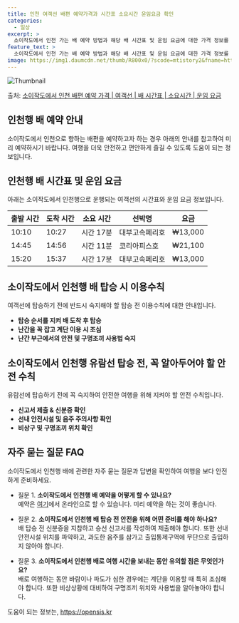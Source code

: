 ```yaml
---
title: 인천 여객선 배편 예약가격과 시간표 소요시간 운임요금 확인
categories:
  - 일상
excerpt: >
  소이작도에서 인천 가는 배 예약 방법과 해당 배 시간표 및 운임 요금에 대한 가격 정보를 안내 드리겠습니다. 안전하고 재밋는 인천행 여행을 위해 아래 정보 참고하시기 바랍니다. 인천행 배편 예약하기 👈 클릭소이작도에서 인천행 배 시간표출발 시간도착 시간소요 시간선박명요금10:1010:270시간 17분대부고속페리호13,000원14:4514:560시간 11분코리아피스호21,100원15:2015:370시간 17분대부고속페리호13,000원인천행 배편 예약하기 👈 클릭소이작도에서 인천행 여객선 탑승 시 이용수칙소이작도에서 인천행 배 출항시간을 확인한 후 충분한 여유시간을 가지고 탑승해야 합니다. 중요한 내용탑승 순서를 지키며 배가 도착하고 나서 탑승해야 합니다.계단을 이용할 때 난간을 꼭 잡고 바람이 강할 때는 ..
feature_text: >
  소이작도에서 인천 가는 배 예약 방법과 해당 배 시간표 및 운임 요금에 대한 가격 정보를 안내 드리겠습니다. 안전하고 재밋는 인천행 여행을 위해 아래 정보 참고하시기 바랍니다. 인천행 배편 예약하기 👈 클릭소이작도에서 인천행 배 시간표출발 시간도착 시간소요 시간선박명요금10:1010:270시간 17분대부고속페리호13,000원14:4514:560시간 11분코리아피스호21,100원15:2015:370시간 17분대부고속페리호13,000원인천행 배편 예약하기 👈 클릭소이작도에서 인천행 여객선 탑승 시 이용수칙소이작도에서 인천행 배 출항시간을 확인한 후 충분한 여유시간을 가지고 탑승해야 합니다. 중요한 내용탑승 순서를 지키며 배가 도착하고 나서 탑승해야 합니다.계단을 이용할 때 난간을 꼭 잡고 바람이 강할 때는 ..
image: https://img1.daumcdn.net/thumb/R800x0/?scode=mtistory2&fname=https%3A%2F%2Fblog.kakaocdn.net%2Fdn%2FKTllL%2FbtsHCcdCwQ3%2F3QqrIveaU5FXzyTmJuOba1%2Fimg.webp
---
```


![Thumbnail](https://img1.daumcdn.net/thumb/R800x0/?scode=mtistory2&fname=https%3A%2F%2Fblog.kakaocdn.net%2Fdn%2FKTllL%2FbtsHCcdCwQ3%2F3QqrIveaU5FXzyTmJuOba1%2Fimg.webp)

<p>출처: <a href="https://opensis.kr/entry/%EC%86%8C%EC%9D%B4%EC%9E%91%EB%8F%84%EC%97%90%EC%84%9C-%EC%9D%B8%EC%B2%9C-%EB%B0%B0%ED%8E%B8-%EC%98%88%EC%95%BD-%EA%B0%80%EA%B2%A9-%EC%97%AC%EA%B0%9D%EC%84%A0-%EB%B0%B0-%EC%8B%9C%EA%B0%84%ED%91%9C-%EC%86%8C%EC%9A%94%EC%8B%9C%EA%B0%84-%EC%9A%B4%EC%9E%84-%EC%9A%94%EA%B8%88" rel="dofollow">소이작도에서 인천 배편 예약 가격 | 여객선 | 배 시간표 | 소요시간 | 운임 요금</a> </p>

## 인천행 배 예약 안내

소이작도에서 인천으로 향하는 배편을 예약하고자 하는 경우 아래의 안내를 참고하여 미리 예약하시기 바랍니다. 여행을 더욱 안전하고 편안하게
즐길 수 있도록 도움이 되는 정보입니다.

## **인천행 배 시간표 및 운임 요금**

아래는 소이작도에서 인천행으로 운행되는 여객선의 시간표와 운임 요금 정보입니다.

출발 시간 | 도착 시간 | 소요 시간 | 선박명 | 요금  
---|---|---|---|---  
10:10 | 10:27 | 시간 17분 | 대부고속페리호 | ₩13,000  
14:45 | 14:56 | 시간 11분 | 코리아피스호 | ₩21,100  
15:20 | 15:37 | 시간 17분 | 대부고속페리호 | ₩13,000  
  
## **소이작도에서 인천행 배 탑승 시 이용수칙**

여객선에 탑승하기 전에 반드시 숙지해야 할 탑승 전 이용수칙에 대한 안내입니다.

  * **탑승 순서를 지켜 배 도착 후 탑승**
  * **난간을 꼭 잡고 계단 이용 시 조심**
  * **난간 부근에서의 안전 및 구명조끼 사용법 숙지**

## **소이작도에서 인천행 유람선 탑승 전, 꼭 알아두어야 할 안전 수칙**

유람선에 탑승하기 전에 꼭 숙지하여 안전한 여행을 위해 지켜야 할 안전 수칙입니다.

  * **신고서 제출 & 신분증 확인**
  * **선내 안전시설 및 음주 주의사항 확인**
  * **비상구 및 구명조끼 위치 확인**

## **자주 묻는 질문 FAQ**

소이작도에서 인천행 배에 관련한 자주 묻는 질문과 답변을 확인하여 여행을 보다 안전하게 준비하세요.

  * 질문 1. **소이작도에서 인천행 배 예약을 어떻게 할 수 있나요?**  
예약은 [여기](http://www.example.com)에서 온라인으로 할 수 있습니다. 미리 예약을 하는 것이 좋습니다.

  * 질문 2. **소이작도에서 인천행 배 탑승 전 안전을 위해 어떤 준비를 해야 하나요?**  
배 탑승 전 신분증을 지참하고 승선 신고서를 작성하여 제출해야 합니다. 또한 선내 안전시설 위치를 파악하고, 과도한 음주를 삼가고
출입통제구역에 무단으로 출입하지 않아야 합니다.

  * 질문 3. **소이작도에서 인천행 배로 여행 시간을 보내는 동안 유의할 점은 무엇인가요?**  
배로 여행하는 동안 바람이나 파도가 심한 경우에는 계단을 이용할 때 특히 조심해야 합니다. 또한 비상상황에 대비하여 구명조끼 위치와 사용법을
알아놓아야 합니다.



 

도움이 되는 정보는, <a href="https://opensis.kr" rel="dofollow">https://opensis.kr</a>


